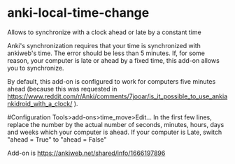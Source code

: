 # anki-local-time-change
Allows to synchronize with a clock ahead or late by a constant time

Anki's synchronization requires that your time is synchronized with ankiweb's time. The error should be less than 5 minutes. If, for some reason, your computer is late or ahead by a fixed time, this add-on allows you to synchronize.

By default, this add-on is configured to work for computers five minutes ahead (because this was requested in https://www.reddit.com/r/Anki/comments/7jooar/is_it_possible_to_use_ankiankidroid_with_a_clock/ ).

#Configuration
Tools>add-ons>time_move>Edit...
In the first few lines, replace the number by the actual number of seconds, minutes, hours, days and weeks which your computer is ahead. If your computer is Late, switch
"ahead = True"
to
"ahead = False"




Add-on is https://ankiweb.net/shared/info/1666197896
